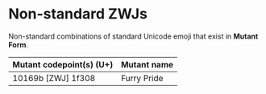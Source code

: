 # Non-standard ZWJs

Non-standard combinations of standard Unicode emoji that exist in **Mutant Form**.

| Mutant codepoint(s) (U+) | Mutant name |
| ---- | ---- |
| 10169b \[ZWJ] 1f308 | Furry Pride |
